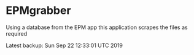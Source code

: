 # EPMgrabber
Using a database from the EPM app this application scrapes the files as required


Latest backup: Sun Sep 22 12:33:01 UTC 2019
